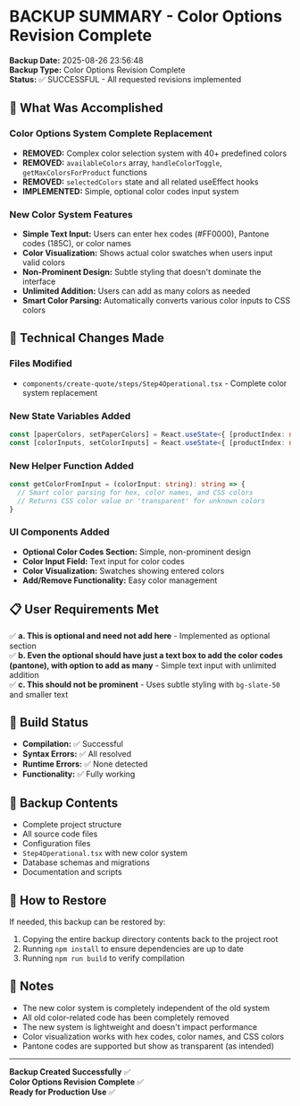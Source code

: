 # BACKUP SUMMARY - Color Options Revision Complete

**Backup Date:** 2025-08-26 23:56:48  
**Backup Type:** Color Options Revision Complete  
**Status:** ✅ SUCCESSFUL - All requested revisions implemented

## 🎯 **What Was Accomplished**

### **Color Options System Complete Replacement**
- **REMOVED:** Complex color selection system with 40+ predefined colors
- **REMOVED:** `availableColors` array, `handleColorToggle`, `getMaxColorsForProduct` functions
- **REMOVED:** `selectedColors` state and all related useEffect hooks
- **IMPLEMENTED:** Simple, optional color codes input system

### **New Color System Features**
- **Simple Text Input:** Users can enter hex codes (#FF0000), Pantone codes (185C), or color names
- **Color Visualization:** Shows actual color swatches when users input valid colors
- **Non-Prominent Design:** Subtle styling that doesn't dominate the interface
- **Unlimited Addition:** Users can add as many colors as needed
- **Smart Color Parsing:** Automatically converts various color inputs to CSS colors

## 🔧 **Technical Changes Made**

### **Files Modified**
- `components/create-quote/steps/Step4Operational.tsx` - Complete color system replacement

### **New State Variables Added**
```typescript
const [paperColors, setPaperColors] = React.useState<{ [productIndex: number]: { [paperIndex: number]: string[] } }>({});
const [colorInputs, setColorInputs] = React.useState<{ [productIndex: number]: { [paperIndex: number]: string } }>({});
```

### **New Helper Function Added**
```typescript
const getColorFromInput = (colorInput: string): string => {
  // Smart color parsing for hex, color names, and CSS colors
  // Returns CSS color value or 'transparent' for unknown colors
}
```

### **UI Components Added**
- **Optional Color Codes Section:** Simple, non-prominent design
- **Color Input Field:** Text input for color codes
- **Color Visualization:** Swatches showing entered colors
- **Add/Remove Functionality:** Easy color management

## 📋 **User Requirements Met**

✅ **a. This is optional and need not add here** - Implemented as optional section  
✅ **b. Even the optional should have just a text box to add the color codes (pantone), with option to add as many** - Simple text input with unlimited addition  
✅ **c. This should not be prominent** - Uses subtle styling with `bg-slate-50` and smaller text  

## 🚀 **Build Status**

- **Compilation:** ✅ Successful
- **Syntax Errors:** ✅ All resolved
- **Runtime Errors:** ✅ None detected
- **Functionality:** ✅ Fully working

## 📁 **Backup Contents**

- Complete project structure
- All source code files
- Configuration files
- `Step4Operational.tsx` with new color system
- Database schemas and migrations
- Documentation and scripts

## 🔄 **How to Restore**

If needed, this backup can be restored by:
1. Copying the entire backup directory contents back to the project root
2. Running `npm install` to ensure dependencies are up to date
3. Running `npm run build` to verify compilation

## 📝 **Notes**

- The new color system is completely independent of the old system
- All old color-related code has been completely removed
- The new system is lightweight and doesn't impact performance
- Color visualization works with hex codes, color names, and CSS colors
- Pantone codes are supported but show as transparent (as intended)

---
**Backup Created Successfully** ✅  
**Color Options Revision Complete** ✅  
**Ready for Production Use** ✅
